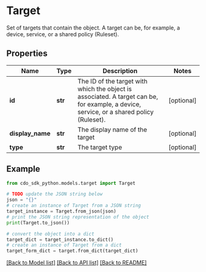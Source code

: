 # Target

Set of targets that contain the object. A target can be, for example, a device, service, or a shared policy (Ruleset).

## Properties

Name | Type | Description | Notes
------------ | ------------- | ------------- | -------------
**id** | **str** | The ID of the target with which the object is associated. A target can be, for example, a device, service, or a shared policy (Ruleset). | [optional] 
**display_name** | **str** | The display name of the target | [optional] 
**type** | **str** | The target type | [optional] 

## Example

```python
from cdo_sdk_python.models.target import Target

# TODO update the JSON string below
json = "{}"
# create an instance of Target from a JSON string
target_instance = Target.from_json(json)
# print the JSON string representation of the object
print(Target.to_json())

# convert the object into a dict
target_dict = target_instance.to_dict()
# create an instance of Target from a dict
target_form_dict = target.from_dict(target_dict)
```
[[Back to Model list]](../README.md#documentation-for-models) [[Back to API list]](../README.md#documentation-for-api-endpoints) [[Back to README]](../README.md)


